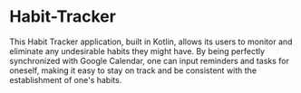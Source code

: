 # Habit-Tracker
This Habit Tracker application, built in Kotlin, allows its users to monitor and eliminate any undesirable habits they might have. By being perfectly synchronized with Google Calendar, one can input reminders and tasks for oneself, making it easy to stay on track and be consistent with the establishment of one's habits. 
